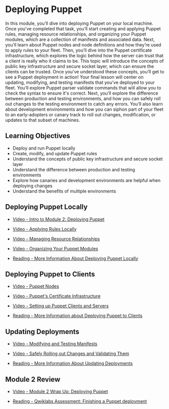 # Deploying Puppet

In this module, you’ll dive into deploying Puppet on your local machine. Once you’ve completed that task, you’ll start creating and applying Puppet rules, managing resource relationships, and organizing your Puppet modules, which are a collection of manifests and associated data. Next, you’ll learn about Puppet nodes and node definitions and how they’re used to apply rules to your fleet. Then, you’ll dive into the Puppet certificate infrastructure, which explores the logic behind how the server can trust that a client is really who it claims to be. This topic will introduce the concepts of public key infrastructure and secure socket layer, which can ensure the clients can be trusted. Once you’ve understood these concepts, you’ll get to see a Puppet deployment in action! Your final lesson will center on updating, modifying, and testing manifests that you’ve deployed to your fleet. You’ll explore Puppet parser validate commands that will allow you to check the syntax to ensure it's correct. Next, you’ll explore the difference between production and testing environments, and how you can safely roll out changes to the testing environment to catch any errors. You’ll also learn about development environments and how you can siphon part of your fleet to an early-adopters or canary track to roll out changes, modification, or updates to that subset of machines.

## Learning Objectives

- Deploy and run Puppet locally
- Create, modify, and update Puppet rules
- Understand the concepts of public key infrastructure and secure socket layer
- Understand the difference between production and testing environments
- Explore how canaries and development environments are helpful when deploying changes
- Understand the benefits of multiple environments

## Deploying Puppet Locally

- [Video - Intro to Module 2: Deploying Puppet](https://www.coursera.org/learn/configuration-management-cloud/lecture/qxtq7/intro-to-module-2-deploying-puppet)

- [Video - Applying Rules Locally](https://www.coursera.org/learn/configuration-management-cloud/lecture/Lpu3d/applying-rules-locally)

- [Video - Managing Resource Relationships](https://www.coursera.org/learn/configuration-management-cloud/lecture/xV1AK/managing-resource-relationships)

- [Video - Organizing Your Puppet Modules](https://www.coursera.org/learn/configuration-management-cloud/lecture/0dYuQ/organizing-your-puppet-modules)

- [Reading - More Information About Deploying Puppet Locally](https://www.coursera.org/learn/configuration-management-cloud/supplement/F7aFM/more-information-about-deploying-puppet-locally)

## Deploying Puppet to Clients

- [Video - Puppet Nodes](https://www.coursera.org/learn/configuration-management-cloud/lecture/gSFeH/puppet-nodes)

- [Video - Puppet's Certificate Infrastructure](https://www.coursera.org/learn/configuration-management-cloud/lecture/tETus/puppets-certificate-infrastructure)

- [Video - Setting up Puppet Clients and Servers](https://www.coursera.org/learn/configuration-management-cloud/lecture/tOqXw/setting-up-puppet-clients-and-servers)

- [Reading - More Information about Deploying Puppet to Clients](http://www.masterzen.fr/2010/11/14/puppet-ssl-explained/)

## Updating Deployments

- [Video - Modifying and Testing Manifests](https://www.coursera.org/learn/configuration-management-cloud/lecture/KZPEP/modifying-and-testing-manifests)

- [Video - Safely Rolling out Changes and Validating Them](https://www.coursera.org/learn/configuration-management-cloud/lecture/FNLej/safely-rolling-out-changes-and-validating-them)

- [Reading - More Information About Updating Deployments](https://www.coursera.org/learn/configuration-management-cloud/supplement/VJf1I/more-information-about-updating-deployments)

## Module 2 Review

- [Video - Module 2 Wrap Up: Deploying Puppet](https://www.coursera.org/learn/configuration-management-cloud/lecture/eL1OM/module-2-wrap-up-deploying-puppet)

- [Reading - Qwiklabs Assessment: Finishing a Puppet deployment](./Readings/Finish_a_Puppet_deployment.pdf)
